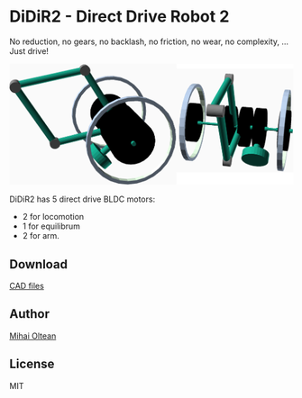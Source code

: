 # DiDiR2 - Direct Drive Robot 2

No reduction, no gears, no backlash, no friction, no wear, no complexity, ... Just drive!

![DiDiR2](https://github.com/DiDiR2/cad/blob/main/pictures/didir2.png)

DiDiR2 has 5 direct drive BLDC motors:

- 2 for locomotion
- 1 for equilibrum
- 2 for arm.

## Download

[CAD files](https://github.com/didir2/cad)

## Author

[Mihai Oltean](https://mihaioltean.github.io)

## License

MIT